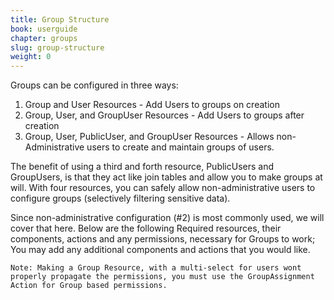 ```yaml
---
title: Group Structure
book: userguide
chapter: groups
slug: group-structure
weight: 0
---
```


Groups can be configured in three ways:

  1. Group and User Resources
    - Add Users to groups on creation
  2. Group, User, and GroupUser Resources
    - Add Users to groups after creation
  3. Group, User, PublicUser, and GroupUser Resources
    - Allows non-Administrative users to create and maintain groups of users.

The benefit of using a third and forth resource, PublicUsers and GroupUsers, is that they act like join tables and allow you to make groups at will. With four resources, you can safely allow non-administrative users to configure groups (selectively filtering sensitive data). 

Since non-administrative configuration (#2) is most commonly used, we will cover that here. Below are the following Required resources, their components, actions and any permissions, necessary for Groups to work; You may add any additional components and actions that you would like.

`Note: Making a Group Resource, with a multi-select for users wont properly propagate the permissions, you must use the GroupAssignment Action for Group based permissions.`
